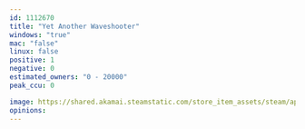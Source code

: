 ```yaml
---
id: 1112670
title: "Yet Another Waveshooter"
windows: "true"
mac: "false"
linux: false
positive: 1
negative: 0
estimated_owners: "0 - 20000"
peak_ccu: 0

image: https://shared.akamai.steamstatic.com/store_item_assets/steam/apps/1112670/header.jpg?t=1641769375
opinions:
---
```

